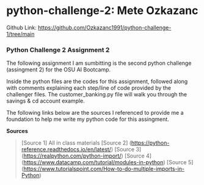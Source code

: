 # python-challenge-2: Mete Ozkazanc

Github Link: https://github.com/Ozkazanc1991/python-challenge-1/tree/main


### Python Challenge 2 Assignment 2

The following assignment I am sumbitting is the second python challenge (assingment 2) for the OSU AI Bootcamp. 

Inside the python files are the codes for this assignment, followed along with comments explaining each step/line of code provided by the challenger files. The customer_banking.py file will walk you through the savings & cd account example. 

The following links below are the sources I referenced to provide me a foundation to help me write my python code for this assingment.

**Sources**
>[Source 1] All in class materials
>[Source 2] (https://python-reference.readthedocs.io/en/latest/)
>[Source 3] (https://realpython.com/python-import/)
>[Source 4] (https://www.datacamp.com/tutorial/modules-in-python)
>[Source 5] (https://www.tutorialspoint.com/How-to-do-multiple-imports-in-Python)

